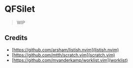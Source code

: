 # QFSilet

> WIP

## Credits

- [https://github.com/arsham/listish.nvim](listish.nvim)
- [https://github.com/mtth/scratch.vim](scratch.vim)
- [https://github.com/mvanderkamp/worklist.vim](worklist)
